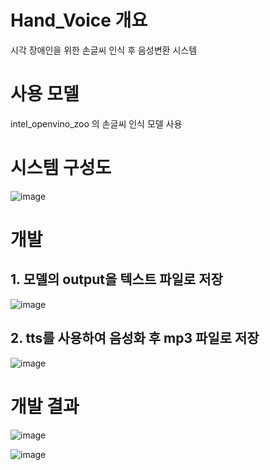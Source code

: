 # Hand_Voice 개요
시각 장애인을 위한 손글씨 인식 후 음성변환 시스템

# 사용 모델
intel_openvino_zoo 의 손글씨 인식 모델 사용

# 시스템 구성도

![image](https://github.com/user-attachments/assets/ffca4668-5de3-4d18-a64c-9d837c4e82bb)

# 개발 

## 1. 모델의 output을 텍스트 파일로 저장
![image](https://github.com/user-attachments/assets/e7fd119c-008a-4ed6-9a60-f49e19c21492)

## 2. tts를 사용하여 음성화 후 mp3 파일로 저장
![image](https://github.com/user-attachments/assets/bc503f11-0776-4d26-a433-69e0e8fa6030)



# 개발 결과

![image](https://github.com/user-attachments/assets/fea5b13b-569b-427e-bd07-acbd21ba3729)

![image](https://github.com/user-attachments/assets/278259af-98d7-4313-a6d0-27a9e0def162)



